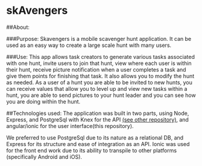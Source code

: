 # skAvengers

##About:

###Purpose:
Skavengers is a mobile scavenger hunt application. It can be used as an easy way to create a large scale
hunt with many users.

###Use:
This app allows task creators to generate various tasks associated with one hunt, invite users to join that hunt, view where each user is within their hunt, receive picture notification when a user completes a task and give them points for finishing that task. It also allows you to modify the hunt as needed. As a user of a hunt you are able to be invited to new hunts, you can receive values that allow you to level up and view new tasks within a hunt, you are able to send pictures to your hunt leader and you can see how you are doing within the hunt.

##Technologies used:
The application was built in two parts, using Node, Express, and PostgreSql with Knex for the API [(see other repository)](https://github.com/TurquoiseQuintet/SkAvengers), and angular/ionic for the user interface(this repository).

We preferred to use PostgreSql due to its nature as a relational DB, and Express for its structure and ease of integration as an API. Ionic was used for the front end work due to its ability to transpile to other platforms (specifically Android and iOS).
